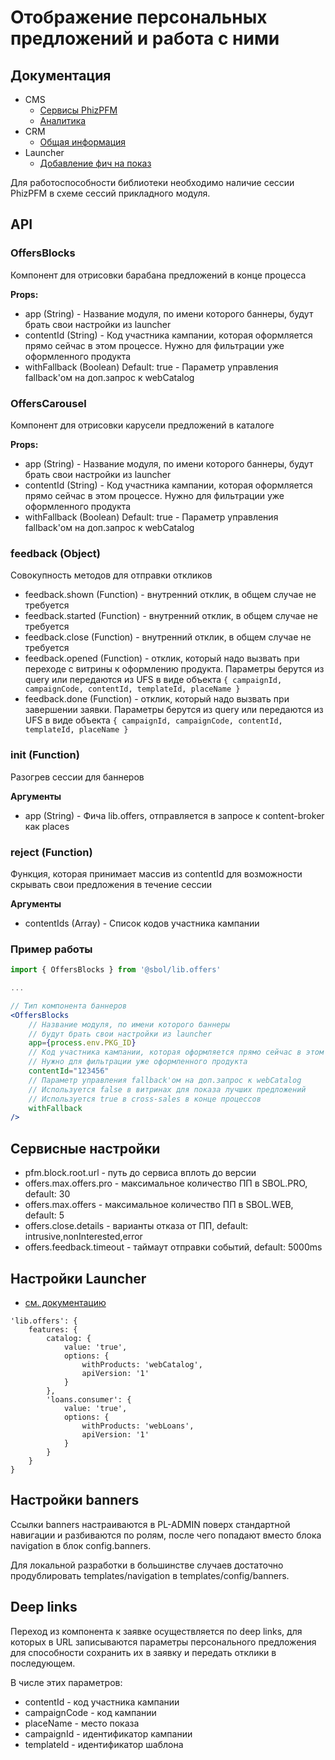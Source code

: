 # Отображение персональных предложений и работа с ними

## Документация

* CMS
    * [Сервисы PhizPFM](https://sbtatlas.sigma.sbrf.ru/wiki/pages/viewpage.action?pageId=390660215)
    * [Аналитика](https://sbtatlas.sigma.sbrf.ru/wiki/pages/viewpage.action?pageId=1166940306)
* CRM
    * [Общая информация](https://sbtatlas.sigma.sbrf.ru/wiki/pages/viewpage.action?pageId=1025578157)
* Launcher
    * [Добавление фич на показ](https://sbtatlas.sigma.sbrf.ru/wiki/pages/viewpage.action?pageId=1478007097)

Для работоспособности библиотеки необходимо наличие сессии PhizPFM в схеме сессий прикладного модуля.

## API

### OffersBlocks
Компонент для отрисовки барабана предложений в конце процесса

**Props:**

* app (String) - Название модуля, по имени которого баннеры, будут брать свои настройки из launcher
* contentId (String) - Код участника кампании, которая оформляется прямо сейчас в этом процессе. Нужно для фильтрации уже оформленного продукта
* withFallback (Boolean) Default: true - Параметр управления fallback'ом на доп.запрос к webCatalog

### OffersCarousel
Компонент для отрисовки карусели предложений в каталоге

**Props:**

* app (String) - Название модуля, по имени которого баннеры, будут брать свои настройки из launcher
* contentId (String) - Код участника кампании, которая оформляется прямо сейчас в этом процессе. Нужно для фильтрации уже оформленного продукта
* withFallback (Boolean) Default: true - Параметр управления fallback'ом на доп.запрос к webCatalog


### feedback (Object)
Совокупность методов для отправки откликов
* feedback.shown (Function) - внутренний отклик, в общем случае не требуется
* feedback.started (Function) - внутренний отклик, в общем случае не требуется
* feedback.close (Function) - внутренний отклик, в общем случае не требуется
* feedback.opened (Function) - отклик, который надо вызвать при переходе с витрины к оформлению продукта.
Параметры берутся из query или передаются из UFS в виде объекта
`{ campaignId, campaignCode, contentId, templateId, placeName }`
* feedback.done (Function) - отклик, который надо вызвать при завершении заявки.
Параметры берутся из query или передаются из UFS в виде объекта
`{ campaignId, campaignCode, contentId, templateId, placeName }`

### init (Function)
Разогрев сессии для баннеров

**Аргументы**
* app (String) - Фича lib.offers, отправляется в запросе к content-broker как places

### reject (Function)
Функция, которая принимает массив из contentId для возможности скрывать
свои предложения в течение сессии

**Аргументы**
* contentIds (Array) - Список кодов участника кампании


### Пример работы
```jsx
import { OffersBlocks } from '@sbol/lib.offers'

...

// Тип компонента баннеров
<OffersBlocks
    // Название модуля, по имени которого баннеры
    // будут брать свои настройки из launcher
    app={process.env.PKG_ID}
    // Код участника кампании, которая оформляется прямо сейчас в этом процессе
    // Нужно для фильтрации уже оформленного продукта
    contentId="123456"
    // Параметр управления fallback'ом на доп.запрос к webCatalog
    // Используется false в витринах для показа лучших предложений
    // Используется true в cross-sales в конце процессов
    withFallback
/>

```

## Сервисные настройки

* pfm.block.root.url - путь до сервиса вплоть до версии
* offers.max.offers.pro - максимальное количество ПП в SBOL.PRO, default: 30
* offers.max.offers - максимальное количество ПП в SBOL.WEB, default: 5
* offers.close.details - варианты отказа от ПП, default: intrusive,nonInterested,error
* offers.feedback.timeout - таймаут отправки событий, default: 5000ms

## Настройки Launcher

* [см. документацию](https://sbtatlas.sigma.sbrf.ru/wiki/pages/viewpage.action?pageId=1478007097)

```
'lib.offers': {
    features: {
        catalog: {
            value: 'true',
            options: {
                withProducts: 'webCatalog',
                apiVersion: '1'
            }
        },
        'loans.consumer': {
            value: 'true',
            options: {
                withProducts: 'webLoans',
                apiVersion: '1'
            }
        }
    }
}
```

## Настройки banners

Ссылки banners настраиваются в PL-ADMIN поверх стандартной навигации
и разбиваются по ролям, после чего попадают вместо блока navigation в
блок config.banners.

Для локальной разработки в большинстве случаев достаточно продублировать
templates/navigation в templates/config/banners.

## Deep links

Переход из компонента к заявке осуществляется по deep links,
для которых в URL записываются параметры персонального предложения
для способности сохранить их в заявку и передать отклики в последующем.

В числе этих параметров:
* contentId - код участника кампании
* campaignCode - код кампании
* placeName - место показа
* campaignId - идентификатор кампании
* templateId - идентификатор шаблона
